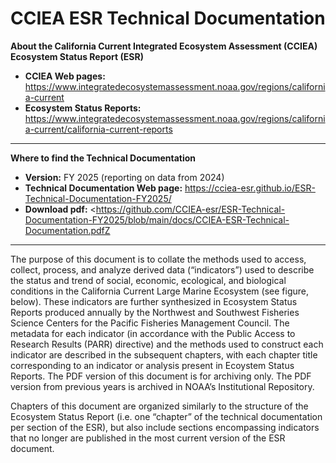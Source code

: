 # CCIEA ESR Technical Documentation


**About the California Current Integrated Ecosystem Assessment (CCIEA)
Ecosystem Status Report (ESR)**

- **CCIEA Web pages:**
  <https://www.integratedecosystemassessment.noaa.gov/regions/california-current>
- **Ecosystem Status Reports:**
  <https://www.integratedecosystemassessment.noaa.gov/regions/california-current/california-current-reports>

<hr>

**Where to find the Technical Documentation**

- **Version:** FY 2025 (reporting on data from 2024)
- **Technical Documentation Web page:**
  <https://cciea-esr.github.io/ESR-Technical-Documentation-FY2025/>
- **Download pdf:**
  \<https://github.com/CCIEA-esr/ESR-Technical-Documentation-FY2025/blob/main/docs/CCIEA-ESR-Technical-Documentation.pdfZ

<hr>

The purpose of this document is to collate the methods used to access,
collect, process, and analyze derived data (“indicators”) used to
describe the status and trend of social, economic, ecological, and
biological conditions in the California Current Large Marine Ecosystem
(see figure, below). These indicators are further synthesized in
Ecosystem Status Reports produced annually by the Northwest and
Southwest Fisheries Science Centers for the Pacific Fisheries Management
Council. The metadata for each indicator (in accordance with the Public
Access to Research Results (PARR) directive) and the methods used to
construct each indicator are described in the subsequent chapters, with
each chapter title corresponding to an indicator or analysis present in
Ecoystem Status Reports. The PDF version of this document is for
archiving only. The PDF version from previous years is archived in
NOAA’s Institutional Repository.

Chapters of this document are organized similarly to the structure of
the Ecosystem Status Report (i.e. one “chapter” of the technical
documentation per section of the ESR), but also include sections
encompassing indicators that no longer are published in the most current
version of the ESR document.
